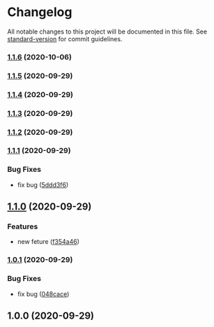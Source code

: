 # Changelog

All notable changes to this project will be documented in this file. See [standard-version](https://github.com/conventional-changelog/standard-version) for commit guidelines.

### [1.1.6](https://github.com/ken0911208818/laravel-EcPay/compare/v1.1.5...v1.1.6) (2020-10-06)

### [1.1.5](https://github.com/ken0911208818/laravel-EcPay/compare/v1.1.4...v1.1.5) (2020-09-29)

### [1.1.4](https://github.com/ken0911208818/laravel-EcPay/compare/v1.1.3...v1.1.4) (2020-09-29)

### [1.1.3](https://github.com/ken0911208818/laravel-EcPay/compare/v1.1.2...v1.1.3) (2020-09-29)

### [1.1.2](https://github.com/ken0911208818/laravel-EcPay/compare/v1.1.1...v1.1.2) (2020-09-29)

### [1.1.1](https://github.com/ken0911208818/laravel-EcPay/compare/v1.1.0...v1.1.1) (2020-09-29)


### Bug Fixes

* fix bug ([5ddd3f6](https://github.com/ken0911208818/laravel-EcPay/commit/5ddd3f66de65dda480f70e492657442e0d8f48d4))

## [1.1.0](https://github.com/ken0911208818/laravel-EcPay/compare/v1.0.1...v1.1.0) (2020-09-29)


### Features

* new feture ([f354a46](https://github.com/ken0911208818/laravel-EcPay/commit/f354a46946e1f31a7477a5c02f6e2119a3c23e1e))

### [1.0.1](https://github.com/ken0911208818/laravel-EcPay/compare/v1.0.0...v1.0.1) (2020-09-29)


### Bug Fixes

* fix bug ([048cace](https://github.com/ken0911208818/laravel-EcPay/commit/048cace8ac7b64ff353b91d6126c8f772ec48e1c))

## 1.0.0 (2020-09-29)

